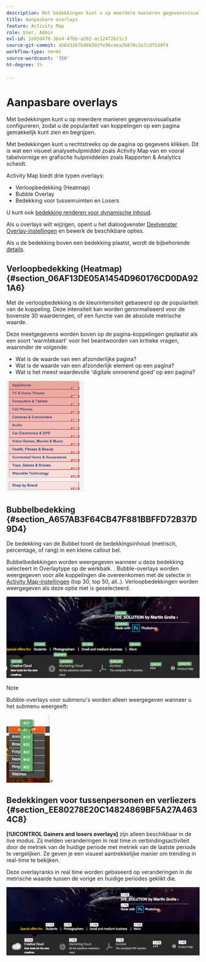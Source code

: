 ```yaml
---
description: Met bedekkingen kunt u op meerdere manieren gegevensvisualisatie configureren, zodat u de populariteit van koppelingen op een pagina gemakkelijk kunt zien en begrijpen.
title: Aanpasbare overlays
feature: Activity Map
role: User, Admin
exl-id: 1e83d470-36e4-47bb-a262-ac12472b21c3
source-git-commit: ab6d3267bd6b503fe96ceea2b870c2e7cdf5d9f4
workflow-type: tm+mt
source-wordcount: '350'
ht-degree: 1%

---
```


# Aanpasbare overlays

Met bedekkingen kunt u op meerdere manieren gegevensvisualisatie configureren, zodat u de populariteit van koppelingen op een pagina gemakkelijk kunt zien en begrijpen.

Met bedekkingen kunt u rechtstreeks op de pagina op gegevens klikken. Dit is wat een visueel analysehulpmiddel zoals Activity Map van en vooral tabelvormige en grafische hulpmiddelen zoals Rapporten &amp; Analytics scheidt.

Activity Map biedt drie typen overlays:

* Verloopbedekking (Heatmap)
* Bubble Overlay
* Bedekking voor tussenruimten en Losers

U kunt ook [bedekking renderen voor dynamische inhoud](/help/analyze/activity-map/activitymap-link-tracking/activitymap-stl-track-custom-elements.md).

Als u overlays wilt wijzigen, opent u het dialoogvenster [Deelvenster Overlay-instellingen](/help/analyze/activity-map/activitymap-overlay-settings.md) en bewerk de beschikbare opties.

Als u de bedekking boven een bedekking plaatst, wordt de bijbehorende [details](/help/analyze/activity-map/activitymap-overlay-details.md).

## Verloopbedekking (Heatmap) {#section_06AF13DE05A1454D960176CD0DA921A6}

Met de verloopbedekking is de kleurintensiteit gebaseerd op de populariteit van de koppeling. Deze intensiteit kan worden genormaliseerd voor de bovenste 30 waarderingen, of een functie van de absolute metrische waarde.

Deze meetgegevens worden boven op de pagina-koppelingen geplaatst als een soort &#39;warmtekaart&#39; voor het beantwoorden van kritieke vragen, waaronder de volgende:

* Wat is de waarde van een afzonderlijke pagina?
* Wat is de waarde van een afzonderlijk element op een pagina?
* Wat is het meest waardevolle &#39;digitale onroerend goed&#39; op een pagina?

![](assets/gradient.png)

## Bubbelbedekking {#section_A657AB3F64CB47F881BBFFD72B37D9D4}

De bedekking van de Bubbel toont de bedekkingsinhoud (metrisch, percentage, of rang) in een kleine callout bel.

Bubbelbedekkingen worden weergegeven wanneer u deze bedekking selecteert in Overlaytype op de werkbalk. . Bubble-overlays worden weergegeven voor alle koppelingen die overeenkomen met de selectie in [Activity Map-instellingen](/help/analyze/activity-map/activitymap-overlay-settings.md) (top 30, top 50, all..). Verloopbedekkingen worden weergegeven als deze optie niet is geselecteerd.

![](assets/bubble_overlay.png)

>[!NOTE]
>
>Bubble-overlays voor submenu&#39;s worden alleen weergegeven wanneer u het submenu weergeeft:
>
>![](assets/bubbles_submenu.png)>

## Bedekkingen voor tussenpersonen en verliezers {#section_EE80278E20C14824869BF5A27A4634C8}

**[!UICONTROL Gainers and losers overlays]** zijn alleen beschikbaar in de live modus. Zij melden veranderingen in real time in verbindingsactiviteit door de metriek van de huidige periode met metriek van de laatste periode te vergelijken. Ze geven je een visueel aantrekkelijke manier om trending in real-time te bekijken.

Deze overlayranks in real time worden gebaseerd op veranderingen in de metrische waarde tussen de vorige en huidige periodes geklikt die.

![](assets/gainers_losers.png)

